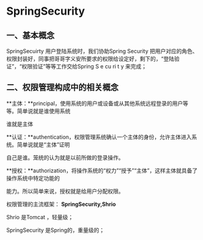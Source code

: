 # SpringSecurity

## 一、基本概念

SpringSecuirty  用户登陆系统时，我们协助Spring Security 把用户对应的角色、权限封装好，同事把哥哥字义安所要求的权限给设定好，剩下的，“登陆验证”，“权限验证”等等工作交给Spring S e cu ri t y 来完成；

## 二、权限管理构成中的相关概念

​	**主体：**principal，使用系统的用户或设备或从其他系统远程登录的用户等等。简单说就是谁使用系统

谁就是主体

​	**认证：**authentication，权限管理系统确认一个主体的身份，允许主体进入系统。简单说就是“主体”证明

自己是谁。笼统的认为就是以前所做的登录操作。

​	**授权：**authorization，将操作系统的“权力”“授予”“主体”，这样主体就具备了操作系统中特定功能的

能力。所以简单来说，授权就是给用户分配权限。



权限管理的主流框架： **SpringSecurity,Shrio**

Shrio 是Tomcat ，轻量级；

SpringSecurity 是Spring的，重量级的；